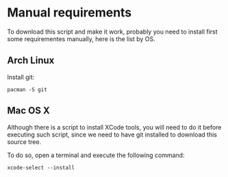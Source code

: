 # Manual requirements

To download this script and make it work, probably you need to install first some requirementes manually, here is the list by OS.

## Arch Linux

Install git:

```
pacman -S git
```

## Mac OS X

Although there is a script to install XCode tools, you will need to do it before executing such script, since we need to have git installed to download this source tree.

To do so, open a terminal and execute the following command:

```console
xcode-select --install
```